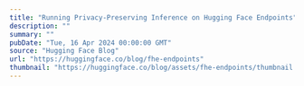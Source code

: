 ```yaml
---
title: "Running Privacy-Preserving Inference on Hugging Face Endpoints"
description: ""
summary: ""
pubDate: "Tue, 16 Apr 2024 00:00:00 GMT"
source: "Hugging Face Blog"
url: "https://huggingface.co/blog/fhe-endpoints"
thumbnail: "https://huggingface.co/blog/assets/fhe-endpoints/thumbnail.png"
---
```


